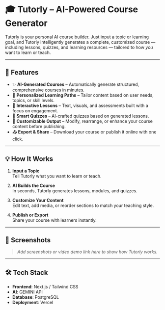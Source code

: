 # 🎓 Tutorly – AI-Powered Course Generator

Tutorly is your personal AI course builder. Just input a topic or learning goal, and Tutorly intelligently generates a complete, customized course — including lessons, quizzes, and learning resources — tailored to how *you* want to learn or teach.

---

## 🚀 Features

- ✨ **AI-Generated Courses** – Automatically generate structured, comprehensive courses in minutes.
- 🎯 **Personalized Learning Paths** – Tailor content based on user needs, topics, or skill levels.
- 🧠 **Interactive Lessons** – Text, visuals, and assessments built with a focus on engagement.
- 📝 **Smart Quizzes** – AI-crafted quizzes based on generated lessons.
- 🎨 **Customizable Output** – Modify, rearrange, or enhance your course content before publishing.
- 📤 **Export & Share** – Download your course or publish it online with one click.

---

## 💡 How It Works

1. **Input a Topic**  
   Tell Tutorly what you want to learn or teach.

2. **AI Builds the Course**  
   In seconds, Tutorly generates lessons, modules, and quizzes.

3. **Customize Your Content**  
   Edit text, add media, or reorder sections to match your teaching style.

4. **Publish or Export**  
   Share your course with learners instantly.

---

## 📸 Screenshots

> _Add screenshots or video demo link here to show how Tutorly works._

---

## 🛠️ Tech Stack

- **Frontend**:  Next.js / Tailwind CSS
- **AI**: GEMINI API 
- **Database**: PostgreSQL 
- **Deployment**: Vercel 



